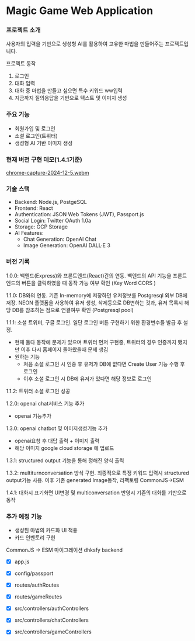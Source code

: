 # Magic Game Web Application

### 프로젝트 소개
사용자의 입력을 기반으로 생성형 AI를 활용하여 고유한 마법을 만들어주는 프로젝트입니다.

프로젝트 동작
1. 로그인
2. 대화 입력
3. 대화 중 마법을 만들고 싶으면 특수 키워드 ww입력
4. 지금까지 질의응답을 기반으로 텍스트 및 이미지 생성

### 주요 기능
- 회원가입 및 로그인
- 소셜 로그인(트위터)
- 생성형 AI 기반 이미지 생성


### 현재 버전 구현 데모(1.4.1기준)
[chrome-capture-2024-12-5.webm](https://github.com/user-attachments/assets/2fc6d1bc-4cbd-47d2-ac09-b3cf9ca7c36f)

### 기술 스택
- Backend: Node.js, PostgeSQL
- Frontend: React
- Authentication: JSON Web Tokens (JWT), Passport.js
- Social Login: Twitter OAuth 1.0a
- Storage: GCP Storage
- AI Features:
   - Chat Generation: OpenAI Chat
   - Image Generation: OpenAI DALL·E 3


### 버전 기록

1.0.0: 백엔드(Express)와 프론트엔드(React)간의 연동. 백엔드의 API 기능을 프론트엔드의 버튼을 클릭하였을 때 동작 가능 여부 확인 (Key Word CORS )

1.1.0: DB와의 연동. 기존 In-memory에 저장하던 유저정보를 Postgresql 외부 DB에 저장. NEON 플랫폼을 사용하여 유저 생성, 삭제등으로 DB변하는 것과, 유저 목록시 해당 DB를 참조하는 점으로 연결여부 확인 (Postgresql pool)

1.1.1: 소셜 트위터, 구글 로그인. 일단 로그인 버튼 구현하기 위한 환경변수들 발급 후 설정.
   - 현재 둘다 동작에 문제가 있으며 트위터 먼저 구현중, 트위터의 경우 인증까지 됐지만 이후 다시 홈페이지 돌아왔을때 문제 생김
   - 원하는 기능
      -  처음 소셜 로그인 시 인증 후 유저가 DB에 없다면 Create User 기능 수행 후 로그인
      -  이후 소셜 로그인 시 DB에 유저가 있다면 해당 정보로 로그인

1.1.2: 트위터 소셜 로그인 성공

1.2.0: openai chat서비스 기능 추가
- openai 기능추가

1.3.0: openai chatbot 및 이미지생성기능 추가
- openai요청 후 대답 출력 + 이미지 출력
- 해당 이미지 google cloud storage 에 업로드

1.3.1: structured output 기능을 통해 정해진 양식 출력

1.3.2: multiturnconversation 방식 구현. 최종적으로 특정 키워드 입력시  structured output기능 사용. 이후 기존 generated Image동작, 리팩토링 CommonJS->ESM

1.4.1: 대화시 표기화면 UI변경 및 multiconversation 반영시 기존의 대화를 기반으로 동작

### 추가 예정 기능
- 생성된 마법의 카드화 UI 적용
- 카드 인벤토리 구현

CommonJS -> ESM 마이그레이션 dhksfy
backend
- [x] app.js
- [x] config/passport
- [x] routes/authRoutes
- [x] routes/gameRoutes
- [x] src/controllers/authControllers
- [x] src/controllers/chatControllers
- [x] src/controllers/gameControllers


